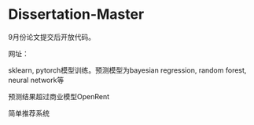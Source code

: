 # Dissertation-Master
9月份论文提交后开放代码。

网址：


sklearn, pytorch模型训练。预测模型为bayesian regression, random forest, neural network等

预测结果超过商业模型OpenRent

简单推荐系统
